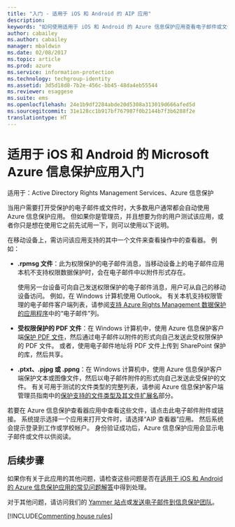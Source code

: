 ```yaml
---
title: "入门 - 适用于 iOS 和 Android 的 AIP 应用"
description: 
keywords: "如何使用适用于 iOS 和 Android 的 Azure 信息保护应用查看电子邮件或文件"
author: cabailey
ms.author: cabailey
manager: mbaldwin
ms.date: 02/08/2017
ms.topic: article
ms.prod: azure
ms.service: information-protection
ms.technology: techgroup-identity
ms.assetid: 3d5d18d8-7b2e-456c-bb45-48da4eb55544
ms.reviewer: esaggese
ms.suite: ems
ms.openlocfilehash: 24e1b9df2284abde20d5308a313019d666afed5d
ms.sourcegitcommit: 31e128cc1b917bf767987f0b2144b7f3b6288f2e
translationtype: HT
---
```

# <a name="get-started-with-the-microsoft-azure-information-protection-app-for-ios-and-android"></a>适用于 iOS 和 Android 的 Microsoft Azure 信息保护应用入门

适用于：Active Directory Rights Management Services、Azure 信息保护

当用户需要打开受保护的电子邮件或文件时，大多数用户通常都会自动使用 Azure 信息保护应用。 但如果你是管理员，并且想要为你的用户测试该应用，或者你只是想在使用它之前先试用一下，则可以使用以下说明。

在移动设备上，需访问该应用支持的其中一个文件来查看操作中的查看器。 例如：

- **.rpmsg 文件**：此为权限保护的电子邮件消息，当移动设备上的电子邮件应用本机不支持权限数据保护时，会在电子邮件中以附件形式存在。 
    
    使用另一台设备可向自己发送权限保护的电子邮件消息，用户可从自己的移动设备访问。 例如，在 Windows 计算机使用 Outlook。 有关本机支持权限管理的电子邮件客户端列表，请参阅[支持 Azure Rights Management 数据保护的应用程序](../get-started/requirements-applications.md)中的“电子邮件”列。

- **受权限保护的 PDF 文件**：在 Windows 计算机中，使用 Azure 信息保护客户端[保护 PDF 文件](client-classify-protect.md)，然后通过电子邮件以附件的形式向自己发送此受权限保护的 PDF 文件。 或者，使用电子邮件地址将 PDF 文件上传到 SharePoint 保护的库，然后共享。

- **.ptxt、.pjpg 或 .ppng**：在 Windows 计算机中，使用 Azure 信息保护客户端保护文本或图像文件，然后以电子邮件附件的形式向自己发送此受保护的文件。 有关可用于测试的文件类型的完整列表，请参阅 Azure 信息保护客户端管理员指南中的[保护支持的文件类型及其文件扩展名](client-admin-guide-file-types.md#supported-file-types-for-protection-and-their-file-name-extensions)部分。 

若要在 Azure 信息保护查看器应用中查看这些文件，请点击此电子邮件附件或链接。 系统提示选择一个应用来打开文件时，请选择“AIP 查看器”应用。 然后系统会提示登录到工作或学校帐户。 身份验证成功后，Azure 信息保护应用会显示电子邮件或文件以供阅读。

## <a name="next-steps"></a>后续步骤

如果你有关于此应用的其他问题，请检查这些问题是否在[适用于 iOS 和 Android 的 Azure 信息保护应用的常见问题解答](mobile-app-faq.md)中得到处理。 

对于其他问题，请访问我们的 [Yammer 站点](https://www.yammer.com/AskIPTeam)或[发送电子邮件到信息保护团队](mailto:askIPteam@microsoft.com?subject=Question%20about%20Azure%20Information%20Protection%20app)。

[!INCLUDE[Commenting house rules](../includes/houserules.md)]